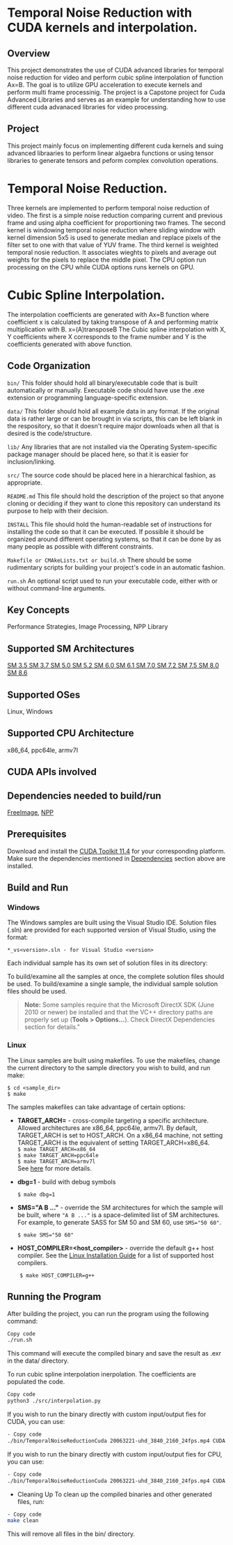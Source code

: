 # Temporal Noise Reduction with CUDA kernels and interpolation.

## Overview

This project demonstrates the use of CUDA advanced libraries for temporal noise reduction for video and perform cubic spline interpolation of function Ax=B. The goal is to utilize GPU acceleration to execute kernels and perform multi frame processinig. The project is a Capstone project for Cuda Advanced Libraries and serves as an example for understanding how to use different cuda advanaced libraries for video processing.

## Project 
This project mainly focus on implementing different cuda kernels and suing advanced libraaries to perform linear algaebra functions or using tensor libraries to generate tensors and peform complex convolution operations.

# Temporal Noise Reduction.
Three kernels are implemented to perform temporal noise reduction of video. The first is a simple noise reduction comparing current and previous frame and using alpha coefficient for proportioning two frames. The second kernel is windowing temporal noise reduction where sliding window with kernel dimension 5x5 is used to generate median and replace pixels of the filter set to one with that value of YUV frame. The third kernel is weighted temporal nosie reduction. It associates wieghts to pixels and average out weights for the pixels to replace the middle pixel. The CPU option run processing on the CPU while CUDA options runs kernels on GPU. 

# Cubic Spline Interpolation.
The interpolation coefficients are generated with Ax=B function where coefficient x is calculated by taking transpose of A and performing matrix multiplication with B. 
x=(A)transposeB The Cubic spline interpolation with X, Y coefficients where X corresponds to the frame number and Y is the coefficients generated with above function. 

## Code Organization

```bin/```
This folder should hold all binary/executable code that is built automatically or manually. Executable code should have use the .exe extension or programming language-specific extension.

```data/```
This folder should hold all example data in any format. If the original data is rather large or can be brought in via scripts, this can be left blank in the respository, so that it doesn't require major downloads when all that is desired is the code/structure.

```lib/```
Any libraries that are not installed via the Operating System-specific package manager should be placed here, so that it is easier for inclusion/linking.

```src/```
The source code should be placed here in a hierarchical fashion, as appropriate.

```README.md```
This file should hold the description of the project so that anyone cloning or deciding if they want to clone this repository can understand its purpose to help with their decision.

```INSTALL```
This file should hold the human-readable set of instructions for installing the code so that it can be executed. If possible it should be organized around different operating systems, so that it can be done by as many people as possible with different constraints.

```Makefile or CMAkeLists.txt or build.sh```
There should be some rudimentary scripts for building your project's code in an automatic fashion.

```run.sh```
An optional script used to run your executable code, either with or without command-line arguments.

## Key Concepts

Performance Strategies, Image Processing, NPP Library

## Supported SM Architectures

[SM 3.5 ](https://developer.nvidia.com/cuda-gpus)  [SM 3.7 ](https://developer.nvidia.com/cuda-gpus)  [SM 5.0 ](https://developer.nvidia.com/cuda-gpus)  [SM 5.2 ](https://developer.nvidia.com/cuda-gpus)  [SM 6.0 ](https://developer.nvidia.com/cuda-gpus)  [SM 6.1 ](https://developer.nvidia.com/cuda-gpus)  [SM 7.0 ](https://developer.nvidia.com/cuda-gpus)  [SM 7.2 ](https://developer.nvidia.com/cuda-gpus)  [SM 7.5 ](https://developer.nvidia.com/cuda-gpus)  [SM 8.0 ](https://developer.nvidia.com/cuda-gpus)  [SM 8.6 ](https://developer.nvidia.com/cuda-gpus)

## Supported OSes

Linux, Windows

## Supported CPU Architecture

x86_64, ppc64le, armv7l

## CUDA APIs involved

## Dependencies needed to build/run
[FreeImage](../../README.md#freeimage), [NPP](../../README.md#npp)

## Prerequisites

Download and install the [CUDA Toolkit 11.4](https://developer.nvidia.com/cuda-downloads) for your corresponding platform.
Make sure the dependencies mentioned in [Dependencies]() section above are installed.

## Build and Run

### Windows
The Windows samples are built using the Visual Studio IDE. Solution files (.sln) are provided for each supported version of Visual Studio, using the format:
```
*_vs<version>.sln - for Visual Studio <version>
```
Each individual sample has its own set of solution files in its directory:

To build/examine all the samples at once, the complete solution files should be used. To build/examine a single sample, the individual sample solution files should be used.
> **Note:** Some samples require that the Microsoft DirectX SDK (June 2010 or newer) be installed and that the VC++ directory paths are properly set up (**Tools > Options...**). Check DirectX Dependencies section for details."

### Linux
The Linux samples are built using makefiles. To use the makefiles, change the current directory to the sample directory you wish to build, and run make:
```
$ cd <sample_dir>
$ make
```
The samples makefiles can take advantage of certain options:
*  **TARGET_ARCH=<arch>** - cross-compile targeting a specific architecture. Allowed architectures are x86_64, ppc64le, armv7l.
    By default, TARGET_ARCH is set to HOST_ARCH. On a x86_64 machine, not setting TARGET_ARCH is the equivalent of setting TARGET_ARCH=x86_64.<br/>
`$ make TARGET_ARCH=x86_64` <br/> `$ make TARGET_ARCH=ppc64le` <br/> `$ make TARGET_ARCH=armv7l` <br/>
    See [here](http://docs.nvidia.com/cuda/cuda-samples/index.html#cross-samples) for more details.
*   **dbg=1** - build with debug symbols
    ```
    $ make dbg=1
    ```
*   **SMS="A B ..."** - override the SM architectures for which the sample will be built, where `"A B ..."` is a space-delimited list of SM architectures. For example, to generate SASS for SM 50 and SM 60, use `SMS="50 60"`.
    ```
    $ make SMS="50 60"
    ```

*  **HOST_COMPILER=<host_compiler>** - override the default g++ host compiler. See the [Linux Installation Guide](http://docs.nvidia.com/cuda/cuda-installation-guide-linux/index.html#system-requirements) for a list of supported host compilers.
```
    $ make HOST_COMPILER=g++
```


## Running the Program
After building the project, you can run the program using the following command:

```bash
Copy code
./run.sh
```

This command will execute the compiled binary and save the result as <image>.exr in the data/ directory. 

To run cubic spline interpolation inerpolation. The coefficients are populated the code. 
```bash
Copy code
python3 ./src/interpolation.py
```

If you wish to run the binary directly with custom input/output fies for CUDA, you can use:

```bash
- Copy code
./bin/TemporalNoiseReductionCuda 20063221-uhd_3840_2160_24fps.mp4 CUDA
```
If you wish to run the binary directly with custom input/output fies for CPU, you can use:

```bash
- Copy code
./bin/TemporalNoiseReductionCuda 20063221-uhd_3840_2160_24fps.mp4 CUDA
```

- Cleaning Up
To clean up the compiled binaries and other generated files, run:

```bash
- Copy code
make clean
```
This will remove all files in the bin/ directory.
